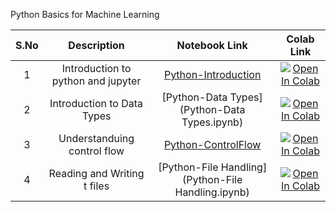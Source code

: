 Python Basics for Machine Learning

| S.No |  Description                             | Notebook Link                                                          | Colab Link           |
|:----:|    :------------:                        |     :--------------:                                                   |    :--------:        |
| 1    | Introduction to python and jupyter       | [Python-Introduction](Python-Introduction.ipynb)  |[![Open In Colab](https://colab.research.google.com/assets/colab-badge.svg)](https://colab.research.google.com/github/rbg-research/AI-Training/blob/main/python/python-basics/Python-Introduction.ipynb)                                                                                                                              |
| 2    | Introduction to Data Types               | [Python-Data Types](Python-Data Types.ipynb)      |[![Open In Colab](https://colab.research.google.com/assets/colab-badge.svg)](https://colab.research.google.com/github/rbg-research/AI-Training/blob/main/python/python-basics/Python-Data%20Types.ipynb)                                                                                                                              |
| 3    | Understanduing control flow              | [Python-ControlFlow](Python-ControlFlow.ipynb)    |[![Open In Colab](https://colab.research.google.com/assets/colab-badge.svg)](https://colab.research.google.com/github/rbg-research/AI-Training/blob/main/python/python-basics/Python-ControlFlow.ipynb)                                                                                                                               |
| 4    | Reading and Writing t files              | [Python-File Handling](Python-File Handling.ipynb)|[![Open In Colab](https://colab.research.google.com/assets/colab-badge.svg)](https://colab.research.google.com/github/rbg-research/AI-Training/blob/main/python/python-basics/Python-File%20Handling.ipynb)                                                                                                                           |
 
 
